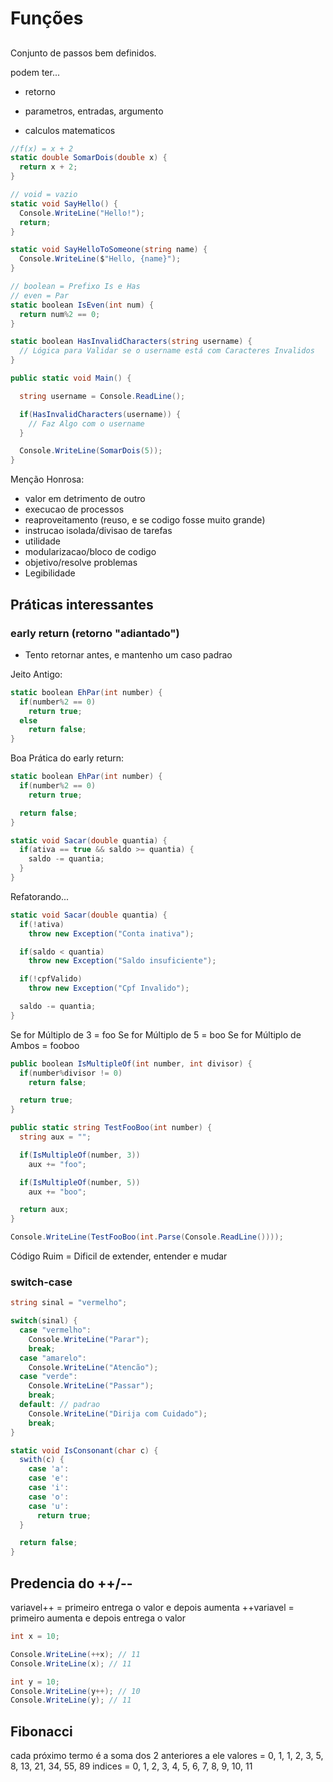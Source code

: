 # Funções

##

Conjunto de passos bem definidos.

podem ter...

- retorno
- parametros, entradas, argumento

- calculos matematicos

```cs
//f(x) = x + 2
static double SomarDois(double x) {
  return x + 2;
}

// void = vazio
static void SayHello() {
  Console.WriteLine("Hello!");
  return;
}

static void SayHelloToSomeone(string name) {
  Console.WriteLine($"Hello, {name}");
}

// boolean = Prefixo Is e Has
// even = Par
static boolean IsEven(int num) {
  return num%2 == 0;
}

static boolean HasInvalidCharacters(string username) {
  // Lógica para Validar se o username está com Caracteres Invalidos
}

public static void Main() {

  string username = Console.ReadLine();

  if(HasInvalidCharacters(username)) {
    // Faz Algo com o username
  }

  Console.WriteLine(SomarDois(5));
}
```

Menção Honrosa:

- valor em detrimento de outro
- execucao de processos
- reaproveitamento (reuso, e se codigo fosse muito grande)
- instrucao isolada/divisao de tarefas
- utilidade
- modularizacao/bloco de codigo
- objetivo/resolve problemas
- Legibilidade

## Práticas interessantes

### early return (retorno "adiantado")

- Tento retornar antes, e mantenho um caso padrao

Jeito Antigo:

```cs
static boolean EhPar(int number) {
  if(number%2 == 0)
    return true;
  else
    return false;
}
```

Boa Prática do early return:

```cs
static boolean EhPar(int number) {
  if(number%2 == 0)
    return true;

  return false;
}
```

```cs
static void Sacar(double quantia) {
  if(ativa == true && saldo >= quantia) {
    saldo -= quantia;
  }
}
```

Refatorando...

```cs
static void Sacar(double quantia) {
  if(!ativa)
    throw new Exception("Conta inativa");

  if(saldo < quantia)
    throw new Exception("Saldo insuficiente");

  if(!cpfValido)
    throw new Exception("Cpf Invalido");

  saldo -= quantia;
}
```

Se for Múltiplo de 3 = foo
Se for Múltiplo de 5 = boo
Se for Múltiplo de Ambos = fooboo

```cs
public boolean IsMultipleOf(int number, int divisor) {
  if(number%divisor != 0)
    return false;

  return true;
}

public static string TestFooBoo(int number) {
  string aux = "";

  if(IsMultipleOf(number, 3))
    aux += "foo";

  if(IsMultipleOf(number, 5))
    aux += "boo";

  return aux;
}

Console.WriteLine(TestFooBoo(int.Parse(Console.ReadLine())));
```

Código Ruim = Dificil de extender, entender e mudar

### switch-case

```cs
string sinal = "vermelho";

switch(sinal) {
  case "vermelho":
    Console.WriteLine("Parar");
    break;
  case "amarelo":
    Console.WriteLine("Atencão");
  case "verde":
    Console.WriteLine("Passar");
    break;
  default: // padrao
    Console.WriteLine("Dirija com Cuidado");
    break;
}
```

```cs
static void IsConsonant(char c) {
  swith(c) {
    case 'a':
    case 'e':
    case 'i':
    case 'o':
    case 'u':
      return true;
  }

  return false;
}
```

## Predencia do ++/--

variavel++ = primeiro entrega o valor e depois aumenta
++variavel = primeiro aumenta e depois entrega o valor

```cs
int x = 10;

Console.WriteLine(++x); // 11
Console.WriteLine(x); // 11

int y = 10;
Console.WriteLine(y++); // 10
Console.WriteLine(y); // 11
```
## Fibonacci

cada próximo termo é a soma dos 2 anteriores a ele
valores = 0, 1, 1, 2, 3, 5, 8, 13, 21, 34, 55, 89
indices = 0, 1, 2, 3, 4, 5, 6,  7,  8,  9, 10, 11
